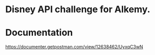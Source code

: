 ﻿# Disney API challenge for Alkemy.

# Documentation

https://documenter.getpostman.com/view/12638462/UyxqC3wN
